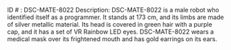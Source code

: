 ID # : DSC-MATE-8022
Description: DSC-MATE-8022 is a male robot who identified itself as a programmer. It stands at 173 cm, and its limbs are made of silver metallic material. Its head is covered in green hair with a purple cap, and it has a set of VR Rainbow LED eyes. DSC-MATE-8022 wears a medical mask over its frightened mouth and has gold earrings on its ears.